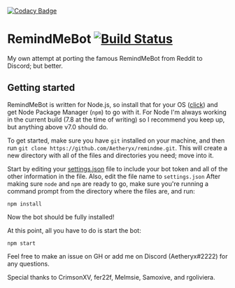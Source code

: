[![Codacy Badge](https://api.codacy.com/project/badge/Grade/ccbde6fcb76f489fbf5b66970ffe9757)](https://www.codacy.com/app/Aetheryx/remindme?utm_source=github.com&utm_medium=referral&utm_content=Aetheryx/remindme&utm_campaign=badger)
# RemindMeBot [![Build Status](https://travis-ci.org/Aetheryx/remindme.svg?branch=master)](https://travis-ci.org/Aetheryx/remindme)

My own attempt at porting the famous RemindMeBot from Reddit to Discord; but better.

## Getting started

RemindMeBot is written for Node.js, so install that for your OS ([click](https://nodejs.org/en/download/)) and get Node Package Manager (`npm`) to go with it.
For Node I'm always working in the current build (7.8 at the time of writing) so I recommend you keep up, but anything above v7.0 should do.

To get started, make sure you have `git` installed on your machine, and then run `git clone https://github.com/Aetheryx/remindme.git`. This will create a new directory with all of the files and directories you need; move into it.

Start by editing your [settings.json](https://github.com/Aetheryx/remindme/blob/master/storage/settings-example.json) file to include your bot token and all of the other information in the file. Also, edit the file name to `settings.json`
After making sure `node` and `npm` are ready to go, make sure you're running a command prompt from the directory where the files are, and run:
```
npm install
```
Now the bot should be fully installed!

At this point, all you have to do is start the bot:
```
npm start
```

Feel free to make an issue on GH or add me on Discord (Aetheryx#2222) for any questions.

Special thanks to CrimsonXV, fer22f, Melmsie, Samoxive, and rgoliviera.
